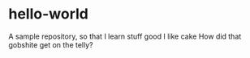 # hello-world
A sample repository, so that I learn stuff good
I like cake
How did that gobshite get on the telly?
